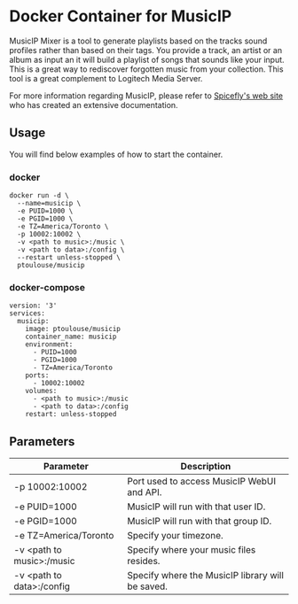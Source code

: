 # Docker Container for MusicIP
MusicIP Mixer is a tool to generate playlists based on the tracks sound profiles rather than based on their tags. You provide a track, an artist or an album as input an it will build a playlist of songs that sounds like your input. This is a great way to rediscover forgotten music from your collection. This tool is a great complement to Logitech Media Server.

For more information regarding MusicIP, please refer to [Spicefly's web site](https://www.spicefly.com) who has created an extensive documentation.

## Usage
You will find below examples of how to start the container.
### docker
```
docker run -d \
  --name=musicip \
  -e PUID=1000 \
  -e PGID=1000 \
  -e TZ=America/Toronto \
  -p 10002:10002 \
  -v <path to music>:/music \
  -v <path to data>:/config \
  --restart unless-stopped \
  ptoulouse/musicip
```
### docker-compose
```
version: '3'
services:
  musicip:
    image: ptoulouse/musicip
    container_name: musicip
    environment:
      - PUID=1000
      - PGID=1000
      - TZ=America/Toronto
    ports:
      - 10002:10002
    volumes:
      - <path to music>:/music
      - <path to data>:/config
    restart: unless-stopped
```
## Parameters
|**Parameter**                |**Description**                                   |
|-----------------------------|--------------------------------------------------|
| -p 10002:10002              | Port used to access MusicIP WebUI and API.       |
| -e PUID=1000                | MusicIP will run with that user ID.              |
| -e PGID=1000                | MusicIP will run with that group ID.             |
| -e TZ=America/Toronto       | Specify your timezone.                           |
| -v \<path to music\>:/music | Specify where your music files resides.          |
| -v \<path to data\>:/config | Specify where the MusicIP library will be saved. |

